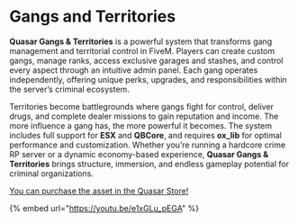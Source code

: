 # Gangs and Territories

**Quasar Gangs & Territories** is a powerful system that transforms gang management and territorial control in FiveM. Players can create custom gangs, manage ranks, access exclusive garages and stashes, and control every aspect through an intuitive admin panel. Each gang operates independently, offering unique perks, upgrades, and responsibilities within the server’s criminal ecosystem.

Territories become battlegrounds where gangs fight for control, deliver drugs, and complete dealer missions to gain reputation and income. The more influence a gang has, the more powerful it becomes. The system includes full support for **ESX** and **QBCore**, and requires **ox\_lib** for optimal performance and customization. Whether you’re running a hardcore crime RP server or a dynamic economy-based experience, **Quasar Gangs & Territories** brings structure, immersion, and endless gameplay potential for criminal organizations.

[You can purchase the asset in the Quasar Store!](https://www.quasar-store.com/scripts/gangs)

{% embed url="https://youtu.be/e1xGLu_pEGA" %}
